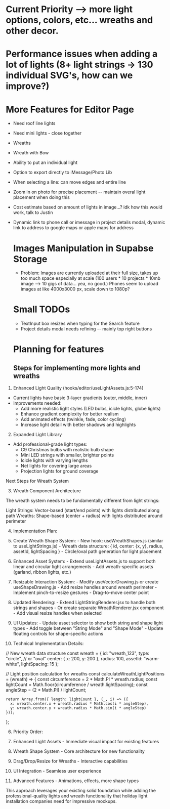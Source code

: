 # Current Priority --> more light options, colors, etc... wreaths and other decor. 

# Performance issues when adding a lot of lights (8+ light strings -> 130 individual SVG's, how can we improve?)


# More Features for Editor Page
- Need roof line lights
- Need mini lights - close together
- Wreaths
- Wreath with Bow
- Ability to put an individual light
- Option to export directly to iMessage/Photo Lib
- When selecting a line: can move edges and entire line
- Zoom in on photo for precise placement -- maintain overal light placement when doing this
- Cost estimate based on amount of lights in image...? idk how this would work, talk to Justin
- Dynamic link to phone call or imessage in project details modal, dynamic link to address to google maps or apple maps for address


  # Images Manipulation in Supabse Storage
  - Problem: Images are currently uploaded at their full size, takes up too much space especially at scale (100 users * 10 projects * 10mb image --> 10 gigs of data... yea, no good.) Phones seem to upload images at like 4000x3000 px, scale down to 1080p? 


  # Small TODOs
  - TextInput box resizes when typing for the Search feature
  - Project details modal needs refining -- mainly top right buttons 


  # Planning for features

  ## Steps for implementing more lights and wreaths
1. Enhanced Light Quality (hooks/editor/useLightAssets.js:5-174)

  - Current lights have basic 3-layer gradients (outer, middle, inner)
  - Improvements needed:
    - Add more realistic light styles (LED bulbs, icicle lights, globe
  lights)
    - Enhance gradient complexity for better realism
    - Add animated effects (twinkle, fade, color cycling)
    - Increase light detail with better shadows and highlights

  2. Expanded Light Library

  - Add professional-grade light types:
    - C9 Christmas bulbs with realistic bulb shape
    - Mini LED strings with smaller, brighter points
    - Icicle lights with varying lengths
    - Net lights for covering large areas
    - Projection lights for ground coverage

  Next Steps for Wreath System

  3. Wreath Component Architecture

  The wreath system needs to be fundamentally different from light strings:

  Light Strings: Vector-based (start/end points) with lights distributed
  along path
  Wreaths: Shape-based (center + radius) with lights distributed around
  perimeter

  4. Implementation Plan:

  1. Create Wreath Shape System:
    - New hook: useWreathShapes.js (similar to useLightStrings.js)
    - Wreath data structure: { id, center: {x, y}, radius, assetId,
  lightSpacing }
    - Circle/oval path generation for light placement
  2. Enhanced Asset System:
    - Extend useLightAssets.js to support both linear and circular light
  arrangements
    - Add wreath-specific assets (garland, ribbon lights, etc.)
  3. Resizable Interaction System:
    - Modify useVectorDrawing.js or create useShapeDrawing.js
    - Add resize handles around wreath perimeter
    - Implement pinch-to-resize gestures
    - Drag-to-move center point
  4. Updated Rendering:
    - Extend LightStringRenderer.jsx to handle both strings and shapes
    - Or create separate WreathRenderer.jsx component
    - Add visual resize handles when selected
  5. UI Updates:
    - Update asset selector to show both string and shape light types
    - Add toggle between "String Mode" and "Shape Mode"
    - Update floating controls for shape-specific actions

  5. Technical Implementation Details:

  // New wreath data structure
  const wreath = {
    id: "wreath_123",
    type: "circle", // or "oval"
    center: { x: 200, y: 200 },
    radius: 100,
    assetId: "warm-white",
    lightSpacing: 15
  };

  // Light position calculation for wreaths
  const calculateWreathLightPositions = (wreath) => {
    const circumference = 2 * Math.PI * wreath.radius;
    const lightCount = Math.floor(circumference / wreath.lightSpacing);
    const angleStep = (2 * Math.PI) / lightCount;

    return Array.from({ length: lightCount }, (_, i) => ({
      x: wreath.center.x + wreath.radius * Math.cos(i * angleStep),
      y: wreath.center.y + wreath.radius * Math.sin(i * angleStep)
    }));
  };

  6. Priority Order:

  1. Enhanced Light Assets - Immediate visual impact for existing features
  2. Wreath Shape System - Core architecture for new functionality
  3. Drag/Drop/Resize for Wreaths - Interactive capabilities
  4. UI Integration - Seamless user experience
  5. Advanced Features - Animations, effects, more shape types

  This approach leverages your existing solid foundation while adding the
  professional-quality lights and wreath functionality that holiday light
  installation companies need for impressive mockups.